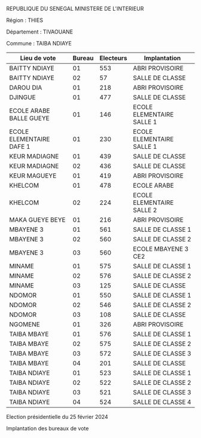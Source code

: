 REPUBLIQUE DU SENEGAL MINISTERE DE L'INTERIEUR

Région : THIES

Département : TIVAOUANE

Commune : TAIBA NDIAYE

| Lieu de vote | Bureau | Electeurs | Implantation |
| - | - | - | - |
| BAITTY NDIAYE | 01 | 553 | ABRI PROVISOIRE |
| BAITTY NDIAYE | 02 | 57 | SALLE DE CLASSE |
| DAROU DIA | 01 | 218 | ABRI PROVISOIRE |
| DJINGUE | 01 | 477 | SALLE DE CLASSE |
| ECOLE ARABE BALLE GUEYE | 01 | 146 | ECOLE ELEMENTAIRE SALLE 1 |
| ECOLE ELEMENTAIRE DAFE 1 | 01 | 230 | ECOLE ELEMENTAIRE SALLE 1 |
| KEUR MADIAGNE | 01 | 439 | SALLE DE CLASSE |
| KEUR MADIAGNE | 02 | 436 | SALLE DE CLASSE |
| KEUR MAGUEYE | 01 | 419 | ABRI PROVISOIRE |
| KHELCOM | 01 | 478 | ECOLE ARABE |
| KHELCOM | 02 | 224 | ECOLE ELEMENTAIRE SALLE 2 |
| MAKA GUEYE BEYE | 01 | 216 | ABRI PROVISOIRE |
| MBAYENE 3 | 01 | 561 | SALLE DE CLASSE 1 |
| MBAYENE 3 | 02 | 560 | SALLE DE CLASSE 2 |
| MBAYENE 3 | 03 | 560 | ECOLE MBAYENE 3 CE2 |
| MINAME | 01 | 575 | SALLE DE CLASSE 1 |
| MINAME | 02 | 576 | SALLE DE CLASSE 2 |
| MINAME | 03 | 125 | SALLE DE CLASSE |
| NDOMOR | 01 | 550 | SALLE DE CLASSE 1 |
| NDOMOR | 02 | 546 | SALLE DE CLASSE 2 |
| NDOMOR | 03 | 108 | SALLE DE CLASSE |
| NGOMENE | 01 | 326 | ABRI PROVISOIRE |
| TAIBA MBAYE | 01 | 576 | SALLE DE CLASSE 1 |
| TAIBA MBAYE | 02 | 575 | SALLE DE CLASSE 2 |
| TAIBA MBAYE | 03 | 572 | SALLE DE CLASSE 3 |
| TAIBA MBAYE | 04 | 201 | SALLE DE CLASSE |
| TAIBA NDIAYE | 01 | 523 | SALLE DE CLASSE 1 |
| TAIBA NDIAYE | 02 | 522 | SALLE DE CLASSE 2 |
| TAIBA NDIAYE | 03 | 521 | SALLE DE CLASSE 3 |
| TAIBA NDIAYE | 04 | 524 | SALLE DE CLASSE 4 |

<!-- PageNumber="23/28" -->

Election présidentielle du 25 février 2024

Implantation des bureaux de vote

